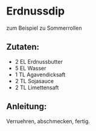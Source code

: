 Erdnussdip
===
zum Beispiel zu Sommerrollen

Zutaten:
---
- 2 EL Erdnussbutter
- 5 EL Wasser
- 1 TL Agavendicksaft
- 2 TL Sojasauce
- 2 TL Limettensaft

Anleitung:
---
Verruehren, abschmecken, fertig.